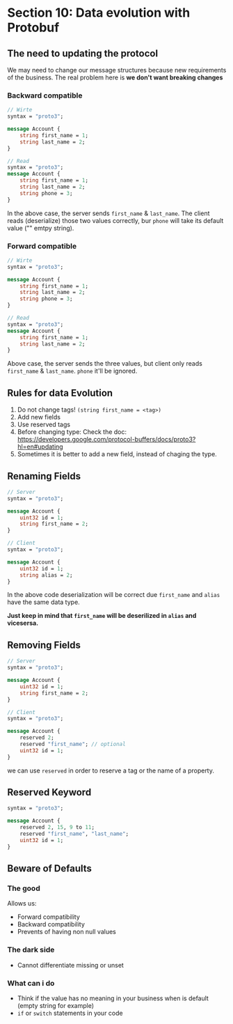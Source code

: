 # Section 10: Data evolution with Protobuf

## The need to updating the protocol

We may need to change our message structures because new requirements of the business.
The real problem here is **we don't want breaking changes**

### Backward compatible

```proto
// Wirte
syntax = "proto3";

message Account {
    string first_name = 1;
    string last_name = 2;
}

// Read
syntax = "proto3";
message Account {
    string first_name = 1;
    string last_name = 2;
    string phone = 3;
}
```

In the above case, the server sends `first_name` & `last_name`. The client reads (deserialize) those two values correctly, bur `phone` will take its default value ("" emtpy string).

### Forward compatible

```proto
// Wirte
syntax = "proto3";

message Account {
    string first_name = 1;
    string last_name = 2;
    string phone = 3;
}

// Read
syntax = "proto3";
message Account {
    string first_name = 1;
    string last_name = 2;
}
```
Above case, the server sends the three values, but client only reads `first_name` & `last_name`. `phone` it'll be ignored.

## Rules for data Evolution

1. Do not change tags! `(string first_name = <tag>)`
2. Add new fields
3. Use reserved tags
4. Before changing type:
    Check the doc: https://developers.google.com/protocol-buffers/docs/proto3?hl=en#updating
5. Sometimes it is better to add a new field, instead of chaging the type.

## Renaming Fields

```proto
// Server
syntax = "proto3";

message Account {
    uint32 id = 1;
    string first_name = 2;
}

// Client
syntax = "proto3";

message Account {
    uint32 id = 1;
    string alias = 2;
}
```

In the above code deserialization will be correct due `first_name` and `alias` have the same data type. 

**Just keep in mind that `first_name` will be deserilized in `alias` and vicesersa.**

## Removing Fields

```proto
// Server
syntax = "proto3";

message Account {
    uint32 id = 1;
    string first_name = 2;
}

// Client
syntax = "proto3";

message Account {
    reserved 2;
    reserved "first_name"; // optional
    uint32 id = 1;
}
```

we can use `reserved` in order to reserve a tag or the name of a property.

## Reserved Keyword

```proto
syntax = "proto3";

message Account {
    reserved 2, 15, 9 to 11;
    reserved "first_name", "last_name";
    uint32 id = 1;
}
```

## Beware of Defaults

### The good

Allows us:
* Forward compatibility
* Backward compatibility
* Prevents of having non null values

### The dark side

* Cannot differentiate missing or unset

### What can i do

* Think if the value has no meaning in your business when is default (empty string for example)
* `if` or `switch` statements in your code